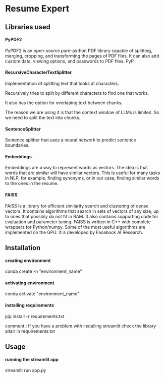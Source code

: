 # Resume Expert

## Libraries used
#### PyPDF2
PyPDF2 is an open-source pure-python PDF library capable of splitting, merging, cropping, and transforming the pages of PDF files. It can also add custom data, viewing options, and passwords to PDF files. PyP

#### RecursiveCharacterTextSplitter
Implementation of splitting text that looks at characters.

Recursively tries to split by different characters to find one that works.

It also has the option for overlaping text between chunks.

The reason we are using it is that the context window of LLMs is limited. So we need to split the text into chunks.

#### SentenceSplitter
Sentence splitter that uses a neural network to predict sentence boundaries.
#### Embeddings
Embeddings are a way to represent words as vectors. The idea is that words that are similar will have similar vectors. This is useful for many tasks in NLP, for example, finding synonyms, or in our case, finding similar words to the ones in the resume.

#### FAISS
FAISS is a library for efficient similarity search and clustering of dense vectors. It contains algorithms that search in sets of vectors of any size, up to ones that possibly do not fit in RAM. It also contains supporting code for evaluation and parameter tuning. FAISS is written in C++ with complete wrappers for Python/numpy. Some of the most useful algorithms are implemented on the GPU. It is developed by Facebook AI Research. 
## Installation
#### creating environment
conda create -n "environment_name"
#### activating environment
conda activate "environment_name"
#### installing requirements
pip install -r requirements.txt

comment:: If you have a problem with installing streamlit check the library altair in requirements.txt

## Usage
#### running the streamlit app
streamlit run app.py

